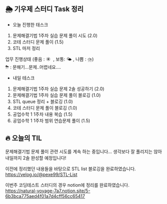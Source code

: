 ## 🌦️ 기우제 스터디 Task 정리

- 오늘 진행한 태스크
1. 문제해결기법 1주차 실습 문제 풀이 시도 (2.0)
3. 코테 스터디 문제 풀이 (1.5)
3. STL 마저 정리

업무 진행상태 (좋음 : ☀  , 보통: 🌤 , 나쁨 : ⛈)  
⛈ : 문해기...문제..어렵네요....
 
- 내일 테스크
1. 문제해결기법 1주차 실습 문제 2솔 성공하기 (2.0)
2. 문제해결기법 1주차 실습 문제 풀이 블로깅 (1.0)
3. STL queue 정리 + 블로깅 (1.0)
4. 코테 스터디 문제 풀이 블로깅 (1.0)
5. 공업수학 1 1주차 내용 복습 (1.5)
6. 공업수학 1 1주차 범위 연습문제 풀이 (1.5)

## 🔥 오늘의 TIL

문제해결기법 문제 풀이 관련 시도를 계속 하는 중입니다... 생각보다 잘 풀리지는 않아 내일까지 2솔 완성할 예정입니다! 

이전에 정리했던 내용들을 바탕으로 STL list 블로깅을 완료하였습니다.  
https://velog.io/@pexe99/STL-List  

이번주 코딩테스트 스터디의 경우 notion에 정리를 완료하였습니다.  
https://natural-voyage-7a7.notion.site/5-6b3bca775aed4f01a7d4cff56cc65417  
